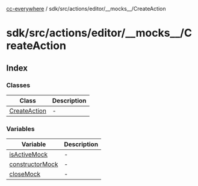 [cc-everywhere](../../../../../../index.md) / sdk/src/actions/editor/\_\_mocks\_\_/CreateAction

# sdk/src/actions/editor/\_\_mocks\_\_/CreateAction

## Index

### Classes

| Class | Description |
| ------ | ------ |
| [CreateAction](classes/CreateAction.md) | - |

### Variables

| Variable | Description |
| ------ | ------ |
| [isActiveMock](variables/isActiveMock.md) | - |
| [constructorMock](variables/constructorMock.md) | - |
| [closeMock](variables/closeMock.md) | - |
